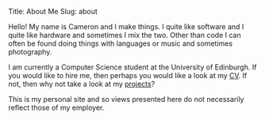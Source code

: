 Title: About Me
Slug: about

Hello! My name is Cameron and I make things. I quite like software and I quite like hardware and sometimes I mix the two. Other than code I can often be found doing things with languages or music and sometimes photography.

I am currently a Computer Science student at the University of Edinburgh. If you would like to hire me, then perhaps you would like a look at my [CV](/cv.pdf). If not, then why not take a look at my [projects](/projects)?

This is my personal site and so views presented here do not necessarily reflect those of my employer.
